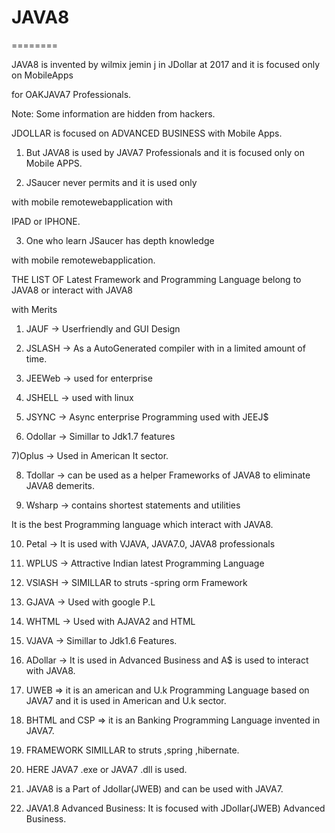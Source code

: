 # JAVA8
========

JAVA8   is    invented by   wilmix  jemin j   in  JDollar at 2017  and  it is  focused  only  on MobileApps

for   OAKJAVA7  Professionals.


Note:  Some  information  are hidden  from hackers.


JDOLLAR  is  focused  on   ADVANCED BUSINESS with Mobile Apps.

1) But  JAVA8  is used  by JAVA7  Professionals  and it  is focused  only on Mobile APPS.

2) JSaucer never permits and it is used only

with mobile remotewebapplication with

IPAD or IPHONE.

3) One who learn JSaucer has depth knowledge

with mobile remotewebapplication.

THE LIST OF Latest Framework and Programming Language belong to JAVA8 or interact with JAVA8

with Merits

1) JAUF -> Userfriendly and GUI Design

2) JSLASH -> As a AutoGenerated compiler with in a limited amount of time.

3) JEEWeb -> used for enterprise

4) JSHELL -> used with linux

5) JSYNC -> Async enterprise Programming used with JEEJ$

6) Odollar -> Simillar to Jdk1.7 features

7)Oplus -> Used in American It sector.

8) Tdollar -> can be used as a helper Frameworks of JAVA8 to eliminate JAVA8 demerits.

9) Wsharp -> contains shortest statements and utilities

It is the best Programming language which interact with JAVA8.

10) Petal -> It is used with VJAVA, JAVA7.0, JAVA8 professionals

11) WPLUS -> Attractive Indian latest Programming Language

12) VSlASH -> SIMILLAR to struts -spring orm Framework

13) GJAVA -> Used with google P.L

14) WHTML -> Used with AJAVA2 and HTML

15) VJAVA -> Simillar to Jdk1.6 Features.

16) ADollar -> It is used in Advanced Business and A$ is used to interact with JAVA8.

17) UWEB => it is an american and U.k Programming Language based on JAVA7 and  it is used in American and U.k sector.

18) BHTML and CSP => it is an Banking Programming Language invented in JAVA7.

19)  FRAMEWORK  SIMILLAR  to  struts ,spring ,hibernate.

20) HERE     JAVA7 .exe or  JAVA7 .dll  is used.

31) JAVA8  is  a  Part  of  Jdollar(JWEB)  and  can  be  used   with  JAVA7.
 
32) JAVA1.8 Advanced Business:  It  is  focused   with  JDollar(JWEB)  Advanced Business.
